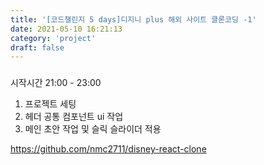 ```yaml
---
title: '[코드챌린지 5 days]디지니 plus 해외 사이트 클론코딩 -1'
date: 2021-05-10 16:21:13
category: 'project'
draft: false
---
```


###

시작시간 21:00 - 23:00

1. 프로젝트 세팅
2. 헤더 공통 컴포넌트 ui 작업
3. 메인 초안 작업 및 슬릭 슬라이더 적용

https://github.com/nmc2711/disney-react-clone
